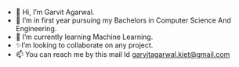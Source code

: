 - 👋 Hi, I’m Garvit Agarwal.
- 👀 I’m in first year pursuing my Bachelors in Computer Science And Engineering.
- 🌱 I’m currently learning Machine Learning.
- ✨I’m looking to collaborate on any project.
- 📫 You can reach me by this mail Id garvitagarwal.kiet@gmail.com 

<!---
Garvit414/Garvit414 is a ✨ special ✨ repository because its `README.md` (this file) appears on your GitHub profile.
You can click the Preview link to take a look at your changes.
--->
